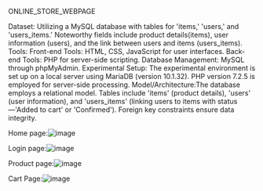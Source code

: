 ONLINE_STORE_WEBPAGE



Dataset: Utilizing a MySQL database with tables for 'items,' 'users,' and 'users_items.' Noteworthy fields include product    details(items), user information (users), and the link between users and items (users_items).
Tools: Front-end Tools: HTML, CSS, JavaScript for user interfaces.
Back-end Tools: PHP for server-side scripting.
Database Management: MySQL through phpMyAdmin.
Experimental Setup: The experimental environment is set up on a local server using MariaDB (version 10.1.32). PHP version 7.2.5 is employed for server-side processing.
Model/Architecture:The database employs a relational model. Tables include 'items' (product details), 'users' (user information), and 'users_items' (linking users to items with status—'Added to cart' or 'Confirmed'). Foreign key constraints ensure data integrity.

Home page:![image](https://github.com/vennela2003/ONLINE_STORE_WEBPAGE/assets/94883183/87780ee5-95b6-4c42-b227-9c689f35f188)

Login page:![image](https://github.com/vennela2003/ONLINE_STORE_WEBPAGE/assets/94883183/b6f67505-b08c-4d6f-a14d-44a61ec66fdf)

Product page:![image](https://github.com/vennela2003/ONLINE_STORE_WEBPAGE/assets/94883183/e448fdf0-4f1f-4489-9848-132c1910800a)

Cart Page:![image](https://github.com/vennela2003/ONLINE_STORE_WEBPAGE/assets/94883183/6faf038d-2a19-43d0-a130-e7fe6c2ea0e5)




